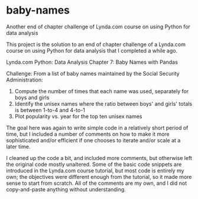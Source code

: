 # baby-names
Another end of chapter challenge of Lynda.com course on using Python for data analysis

This project is the solution to an end of chapter challenge of a Lynda.com course on using Python for data analysis that I completed a while ago.

Lynda.com Python: Data Analysis Chapter 7: Baby Names with Pandas

Challenge: From a list of baby names maintained by the Social Security Administration:

1) Compute the number of times that each name was used, separately for boys and girls
2) Identify the unisex names where the ratio between boys' and girls' totals is between 1-to-4 and 4-to-1
3) Plot popularity vs. year for the top ten unisex names

The goal here was again to write simple code in a relatively short period of time, but I included a number of comments on how to make it more sophisticated and/or efficient if one chooses to iterate and/or scale at a later time.

I cleaned up the code a bit, and included more comments, but otherwise left the original code mostly unaltered. Some of the basic code snippets are introduced in the Lynda.com course tutorial, but most code is entirely my own; the objectives were different enough from the tutorial, so it made more sense to start from scratch. All of the comments are my own, and I did not copy-and-paste anything without understanding.
